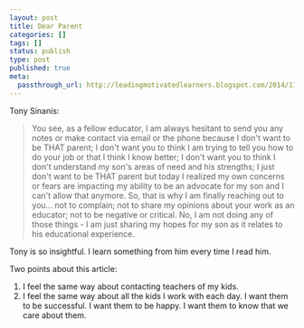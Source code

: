 ```yaml
---
layout: post
title: Dear Parent
categories: []
tags: []
status: publish
type: post
published: true
meta:
  passthrough_url: http://leadingmotivatedlearners.blogspot.com/2014/11/dear-teacher.html
---
```


Tony Sinanis:


>You see, as a fellow educator, I am always hesitant to send you any notes or make contact via email or the phone because I don't want to be THAT parent; I don't want you to think I am trying to tell you how to do your job or that I think I know better; I don't want you to think I don't understand my son's areas of need and his strengths; I just don't want to be THAT parent but today I realized my own concerns or fears are impacting my ability to be an advocate for my son and I can't allow that anymore. So, that is why I am finally reaching out to you... not to complain; not to share my opinions about your work as an educator; not to be negative or critical. No, I am not doing any of those things - I am just sharing my hopes for my son as it relates to his educational experience.



Tony is so insightful. I learn something from him every time I read him.


Two points about this article: 
1. I feel the same way about contacting teachers of my kids. 
2. I feel the same way about all the kids I work with each day. I want them to be successful. I want them to be happy. I want them to know that we care about them.
